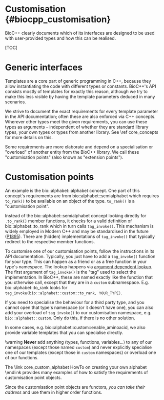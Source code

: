 # Customisation {#biocpp_customisation}

BioC++ clearly documents which of its interfaces are designed to be used with user-provided types and how
this can be realised.

[TOC]

# Generic interfaces

Templates are a core part of generic programming in C++, because they allow instantiating the code with different
types or constants. BioC++'s API consists mostly of templates for exactly this reason, although we try to make this
less visible by having the template parameters deduced in many scenarios.

We strive to document the exact requirements for every template parameter in the API documentation; often these
are also enforced via C++ concepts. Wherever other types meet the given requirements, you can use these
types as arguments – independent of whether they are standard library types, your own types or types from another
library. See \ref core_concepts for more details on this.

Some requirements are more elaborate and depend on a specialisation or "overload" of another entity from the
BioC++ library. We call these "customisation points" (also known as "extension points").

# Customisation points

An example is the bio::alphabet::alphabet concept. One part of this concept's requirements are from
bio::alphabet::semialphabet which requires `to_rank()` to be available on an object of the type. `to_rank()`
is a "customisation point".

Instead of the bio::alphabet::semialphabet concept looking directly for `.to_rank()` member functions, it checks for
a valid definition of bio::alphabet::to_rank which in turn calls `tag_invoke()`.
This mechanism is widely employed in Modern C++ and may be standardised in the future
([P1895](https://wg21.link/P1895)).
There are (hidden) implementations of `tag_invoke()` that typically redirect to the respective member functions.

To customise one of our customisation points, follow the instructions in its API documentation. Typically, you just
have to add a `tag_invoke()` function for your type. This can happen as a friend or as a free function in your
type's namespace. The lookup happens via [argument dependent lookup](https://en.cppreference.com/w/cpp/language/adl).
The first argument of `tag_invoke()` is the "tag" used to select the implementation. In BioC++, these are named
exactly like the function that you otherwise call, except that they are in a `custom` subnamespace.
E.g. bio::alphabet::to_rank looks for `tag_invoke(bio::alphabet::custom::to_rank, YOUR_TYPE)`.

If you need to specialise the behaviour for a third party type, and you cannot open that type's namespace (or it doesn't have
one), you can also add your overload of `tag_invoke()` to our customisation namespace, e.g. `bio::alphabet::custom`.
Only do this, if there is no other solution.

In some cases, e.g. bio::alphabet::custom::enable_aminoacid, we also provide variable templates that you can specialise
directly.

\warning
**Never** add anything (types, functions, variables...) to any of our namespaces (except those named `custom`)
and never explicitly specialise one of our templates (except those in `custom` namespaces) or overload one of our functions.

The \link core_custom_alphabet HowTo on creating your own alphabet \endlink provides many examples of how to
satisfy the requirements of customisation point objects.

Since the customisation point objects are functors, *you can take their address* and use them in higher order functions.
